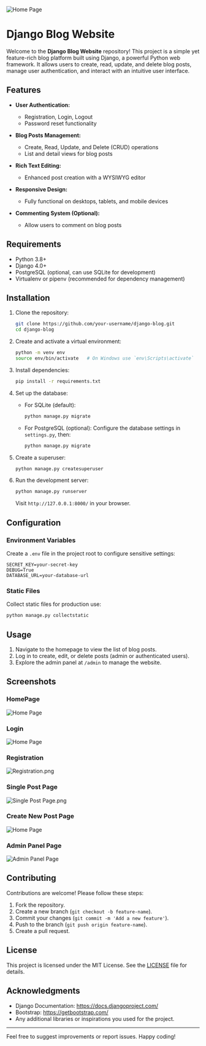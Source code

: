![Home Page](Homepage.png)


# Django Blog Website

Welcome to the **Django Blog Website** repository! This project is a simple yet feature-rich blog platform built using Django, a powerful Python web framework. It allows users to create, read, update, and delete blog posts, manage user authentication, and interact with an intuitive user interface.

## Features

- **User Authentication:**
  - Registration, Login, Logout
  - Password reset functionality

- **Blog Posts Management:**
  - Create, Read, Update, and Delete (CRUD) operations
  - List and detail views for blog posts

- **Rich Text Editing:**
  - Enhanced post creation with a WYSIWYG editor

- **Responsive Design:**
  - Fully functional on desktops, tablets, and mobile devices

- **Commenting System (Optional):**
  - Allow users to comment on blog posts

## Requirements

- Python 3.8+
- Django 4.0+
- PostgreSQL (optional, can use SQLite for development)
- Virtualenv or pipenv (recommended for dependency management)

## Installation

1. Clone the repository:

   ```bash
   git clone https://github.com/your-username/django-blog.git
   cd django-blog
   ```

2. Create and activate a virtual environment:

   ```bash
   python -m venv env
   source env/bin/activate   # On Windows use `env\Scripts\activate`
   ```

3. Install dependencies:

   ```bash
   pip install -r requirements.txt
   ```

4. Set up the database:

   - For SQLite (default):
     ```bash
     python manage.py migrate
     ```

   - For PostgreSQL (optional):
     Configure the database settings in `settings.py`, then:
     ```bash
     python manage.py migrate
     ```

5. Create a superuser:

   ```bash
   python manage.py createsuperuser
   ```

6. Run the development server:

   ```bash
   python manage.py runserver
   ```

   Visit `http://127.0.0.1:8000/` in your browser.

## Configuration

### Environment Variables

Create a `.env` file in the project root to configure sensitive settings:

```env
SECRET_KEY=your-secret-key
DEBUG=True
DATABASE_URL=your-database-url
```

### Static Files

Collect static files for production use:

```bash
python manage.py collectstatic
```

## Usage

1. Navigate to the homepage to view the list of blog posts.
2. Log in to create, edit, or delete posts (admin or authenticated users).
3. Explore the admin panel at `/admin` to manage the website.

## Screenshots
### HomePage
![Home Page](Homepage.png)
### Login
![Home Page](login.png)
### Registration
![Registration.png](Registration.png)
### Single Post Page
![Single Post Page.png](Single-Post-Page.png)
### Create New Post Page
![Home Page](Create-New-Post-Page.png)
### Admin Panel Page
![Admin Panel Page](Admin-Panel-Page.png)
## Contributing

Contributions are welcome! Please follow these steps:

1. Fork the repository.
2. Create a new branch (`git checkout -b feature-name`).
3. Commit your changes (`git commit -m 'Add a new feature'`).
4. Push to the branch (`git push origin feature-name`).
5. Create a pull request.

## License

This project is licensed under the MIT License. See the [LICENSE](LICENSE) file for details.

## Acknowledgments

- Django Documentation: <https://docs.djangoproject.com/>
- Bootstrap: <https://getbootstrap.com/>
- Any additional libraries or inspirations you used for the project.

---
Feel free to suggest improvements or report issues. Happy coding!